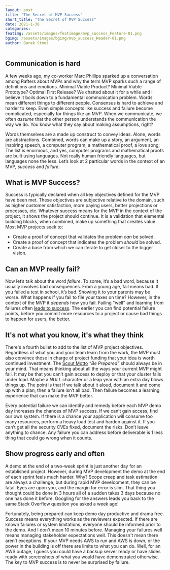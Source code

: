 ```yaml
---
layout: post
title: "The Secret of MVP Success"
short_title: "The Secret of MVP Success"
date: 2021-1-30
categories:
featimg: /assets/images/featimage/mvp_success_Feature-01.png
bgimg: /assets/images/bgimg/mvp_success_Header-01.png
author: Barak Stout
---
```


## Communication is hard

A few weeks ago, my co-worker Marc Phillips sparked up a conversation among Rafters about MVPs and why the term MVP sparks such a range of definitions and emotions. Minimal Viable Product? Minimal Viable Prototype? Optimal First Release? We chatted about it for a while and I believe it boils down to a fundamental communication problem. Words mean different things to different people. Consensus is hard to achieve and harder to keep. Even simple concepts like success and failure become complicated, especially for things like an MVP. When we communicate, we often _assume_ that the other person understands the communication the way we do. You know what they say about making assumptions, right?

Words themselves are a made up construct to convey ideas. Alone, words are abstractions. Combined, words can make up a story, an argument, an inspiring speech, a computer program, a mathematical proof, a love song; The list is enormous, and yes, computer programs and mathematical proofs are built using languages. Not really human friendly languages, but languages none the less. Let’s look at 2 particular words in the context of an MVP, _success_ and _failure_.

## What is MVP Success?

Success is typically declared when all key objectives defined for the MVP have been met. These objectives are subjective relative to the domain, such as higher customer satisfaction, more paying users, better projections or processes, etc. Whatever success means for the MVP in the context of the project, it shows the project should continue. It is a validation that elemental building blocks, when combined, make up something that creates value. Most MVP projects seek to:

- Create a proof of concept that validates the problem _can_ be solved.
- Create a proof of concept that indicates the problem _should_ be solved.
- Create a base from which we can iterate to get closer to the bigger vision.

## Can an MVP really fail?

Now let’s talk about the word _failure_. To some, it’s a bad word, because it usually involves bad consequences. From a young age, fail means bad. If you failed a test in school, it’s bad. Showing it to your parents may be worse. What happens if you fail to file your taxes on time? However, in the context of the MVP it _depends_ how you fail. Failing "well" and learning from failures often [leads to success](https://www.youtube.com/watch?v=MLtw31CGTHc&t=1s). The earlier you can find potential failure points, before you commit more resources to a project or cause bad things to happen for users, the better.

## It's not what you know, it's what they think

There's a fourth bullet to add to the list of MVP project objectives. Regardless of what you and your team learn from the work, the MVP must also convince those in charge of project funding that your idea is worth continued investment. The [Scout Motto](https://en.wikipedia.org/wiki/Scout_Motto) _“Be Prepared”_ should always be in your mind. That means thinking about all the ways your current MVP might fail. It may be that you can't gain access to deploy or that your cluster fails under load. Maybe a _NULL_ character or a leap year with an extra day blows things up. The point is that if we talk about it aloud, document it and come up with a plan, then a failure isn’t all bad. Then failure becomes a learning experience that can make the MVP better.

Every potential failure we can identify and remedy before each MVP demo day increases the chances of MVP success. If we can’t gain access, find our own system. If there is a chance your application will consume too many resources, perform a heavy load test and harden against it. If you can’t get all the security CVEs fixed, document the risks. Don’t leave anything to chance. Any failure you can address before deliverable is 1 less thing that could go wrong when it counts.

## Show progress early and often

A demo at the end of a two-week sprint is just another day for an established project. However, during MVP development the demo at the end of each sprint feels much harder. Why? Scope creep and task estimation are always a challenge, but during rapid MVP development, they can be fatal. Eyes are upon you, and the margin for error is slim. That thing you thought could be done in 3 hours all of a sudden takes 3 days because no one has done it before. Googling for the answers leads you back to the same Stack Overflow question you asked a week ago!

Fortunately, being prepared can keep demo day productive and drama free. Success means everything works as the reviewers expected. If there are known failures or system limitations, everyone should be informed prior to the demo. And I don't mean 10 minutes before. Managing your failures well means managing stakeholder expectations well. This doesn't mean there aren’t exceptions. If your MVP needs AWS to run and AWS is down, or the power in the building is off there are limits to what you can do. Well, for an AWS outage, I guess you could have a backup server ready or have slides ready with screenshots of what you would have demonstrated otherwise. The key to MVP success is to never be surprised by failure.
